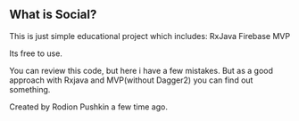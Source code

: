 ## What is Social?

This is just simple educational project which includes:
RxJava
Firebase
MVP

Its free to use.

You can review this code, but here i have a few mistakes.
But as a good approach with Rxjava and MVP(without Dagger2) you can find out something.

Created by Rodion Pushkin a few time ago.

